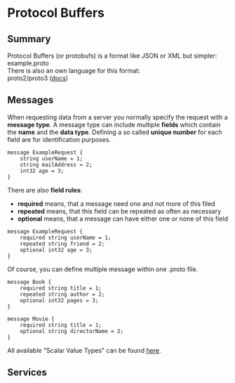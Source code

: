 # Protocol Buffers
## Summary
Protocol Buffers (or protobufs) is a format like JSON or XML but simpler:  
example.proto  
There is also an own language for this format:  
proto2/proto3 ([docs](https://developers.google.com/protocol-buffers/docs/proto))
## Messages
When requesting data from a server you normally specify the request with a **message type**.
A message type can include multiple **fields** which contain the **name** and the **data type**.
Defining a so called **unique number** for each field are for identification purposes.
```
message ExampleRequest {
    string userName = 1;
    string mailAddress = 2;
    int32 age = 3;
}
```
There are also **field rules**:
- **required** means, that a message need one and not more of this filed
- **repeated** means, that this field can be repeated as often as necessary
- **optional** means, that a message can have either one or none of this field
```
message ExampleRequest {
    required string userName = 1;
    repeated string friend = 2;
    optional int32 age = 3;
}
```
Of course, you can define multiple message within one .proto file.
```
message Book {
    required string title = 1;
    repeated string author = 2;
    optional int32 pages = 3;
}

message Movie {
    required string title = 1;
    optional string directorName = 2;
}
```
All available "Scalar Value Types" can be found [here](https://developers.google.com/protocol-buffers/docs/proto3#scalar).

## Services

